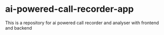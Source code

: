 # ai-powered-call-recorder-app
This is a repository for ai powered  call recorder and analyser with frontend and backend 
